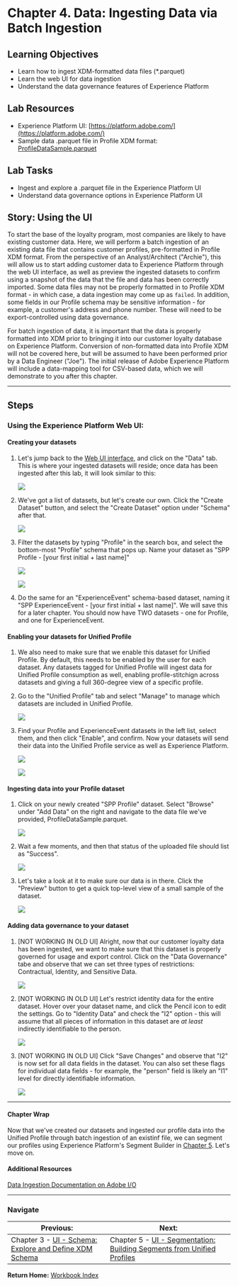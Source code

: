 # Chapter 4. Data: Ingesting Data via Batch Ingestion

## Learning Objectives

- Learn how to ingest XDM-formatted data files (*.parquet)
- Learn the web UI for data ingestion
- Understand the data governance features of Experience Platform

## Lab Resources

- Experience Platform UI: [https://platform.adobe.com/](https://platform.adobe.com/)
- Sample data .parquet file in Profile XDM format: [ProfileDataSample.parquet](../data/ProfileDataSample.parquet)

## Lab Tasks

- Ingest and explore a .parquet file in the Experience Platform UI
- Understand data governance options in Experience Platform UI

## Story: Using the UI

To start the base of the loyalty program, most companies are likely to have existing customer data. Here, we will perform a batch ingestion of an existing data file that contains customer profiles, pre-formatted in Profile XDM format. From the perspective of an Analyst/Architect ("Archie"), this will allow us to start adding customer data to Experience Platform through the web UI interface, as well as preview the ingested datasets to confirm using a snapshot of the data that the file and data has been correctly imported. Some data files may not be properly formatted in to Profile XDM format - in which case, a data ingestion may come up as `failed`. In addition, some fields in our Profile schema may be sensitive information - for example, a customer's address and phone number. These will need to be export-controlled using data governance.

For batch ingestion of data, it is important that the data is properly formatted into XDM prior to bringing it into our customer loyalty database on Experience Platform. Conversion of non-formatted data into Profile XDM will not be covered here, but will be assumed to have been performed prior by a Data Engineer ("Joe"). The initial release of Adobe Experience Platform will include a data-mapping tool for CSV-based data, which we will demonstrate to you after this chapter.

---

## Steps

### Using the Experience Platform Web UI:

#### Creating your datasets

1. Let's jump back to the [Web UI interface](https://platform.adobe.com), and click on the "Data" tab. This is where your ingested datasets will reside; once data has been ingested after this lab, it will look similar to this:

   ![](../images/chapter-4/ui-1-dataset_list.png)

1. We've got a list of datasets, but let's create our own. Click the "Create Dataset" button, and select the "Create Dataset" option under "Schema" after that.

   ![](../images/chapter-4/ui-2-dataset_creation.png)

1. Filter the datasets by typing "Profile" in the search box, and select the bottom-most "Profile" schema that pops up. Name your dataset as "SPP Profile - [your first initial + last name]"

   ![](../images/chapter-4/ui-2-dataset_creation2.png)

   ![](../images/chapter-4/ui-2-dataset_creation3.png)

1. Do the same for an "ExperienceEvent" schema-based dataset, naming it "SPP ExperienceEvent - [your first initial + last name]". We will save this for a later chapter. You should now have TWO datasets - one for Profile, and one for ExperienceEvent.

#### Enabling your datasets for Unified Profile

1. We also need to make sure that we enable this dataset for Unified Profile. By default, this needs to be enabled by the user for each dataset. Any datasets tagged for Unified Profile will ingest data for Unified Profile consumption as well, enabling profile-stitchign across datasets and giving a full 360-degree view of a specific profile.

1. Go to the "Unified Profile" tab and select "Manage" to manage which datasets are included in Unified Profile.

   ![](../images/chapter-4/ui-4-unifiedprofile-1.png)

1. Find your Profile and ExperienceEvent datasets in the left list, select them, and then click "Enable", and confirm. Now your datasets will send their data into the Unified Profile service as well as Experience Platform.

   ![](../images/chapter-4/ui-4-unifiedprofile-2.png)

   ![](../images/chapter-4/ui-4-unifiedprofile-3.png)

#### Ingesting data into your Profile dataset

1. Click on your newly created "SPP Profile" dataset. Select "Browse" under "Add Data" on the right and navigate to the data file we've provided, ProfileDataSample.parquet.

   ![](../images/chapter-4/ui-2-dataset_creation4.png)

1. Wait a few moments, and then that status of the uploaded file should list as "Success".

   ![](../images/chapter-4/ui-2-dataset_creation5.png)

1. Let's take a look at it to make sure our data is in there. Click the "Preview" button to get a quick top-level view of a small sample of the dataset.

   ![](../images/chapter-4/ui-3-dataset_preview.png)
   
#### Adding data governance to your dataset   

1. [NOT WORKING IN OLD UI] Alright, now that our customer loyalty data has been ingested, we want to make sure that this dataset is properly governed for usage and export control. Click on the "Data Governance" tabe and observe that we can set three types of restrictions: Contractual, Identity, and Sensitive Data.

   ![](../images/chapter-4/ui-5-data_governance.png)

1. [NOT WORKING IN OLD UI] Let's restrict identity data for the entire dataset. Hover over your dataset name, and click the Pencil icon to edit the settings. Go to "Identity Data" and check the "I2" option - this will assume that all pieces of information in this dataset are _at least_ indirectly identifiable to the person.

   ![](../images/chapter-4/ui-6-data_governance_flag.png)

1. [NOT WORKING IN OLD UI] Click "Save Changes" and observe that "I2" is now set for all data fields in the dataset. You can also set these flags for individual data fields - for example, the "person" field is likely an "I1" level for directly identifiable information.

   ![](../images/chapter-4/ui-7-data_governance_set.png)

---

#### Chapter Wrap

Now that we've created our datasets and ingested our profile data into the Unified Profile through batch ingestion of an existinf file, we can segment our profiles using Experience Platform's Segment Builder in [Chapter 5](chapter-5.md). Let's move on.

#### Additional Resources

[Data Ingestion Documentation on Adobe I/O](https://www.adobe.io/apis/experienceplatform/home/data-ingestion.html)

---

### Navigate

|**Previous:**|**Next:**|
|---|---|
|Chapter 3 - [UI - Schema: Explore and Define XDM Schema](chapter-3.md)|Chapter 5 - [UI - Segmentation: Building Segments from Unified Profiles](chapter-5.md)|

**Return Home:** [Workbook Index](../README.md)
